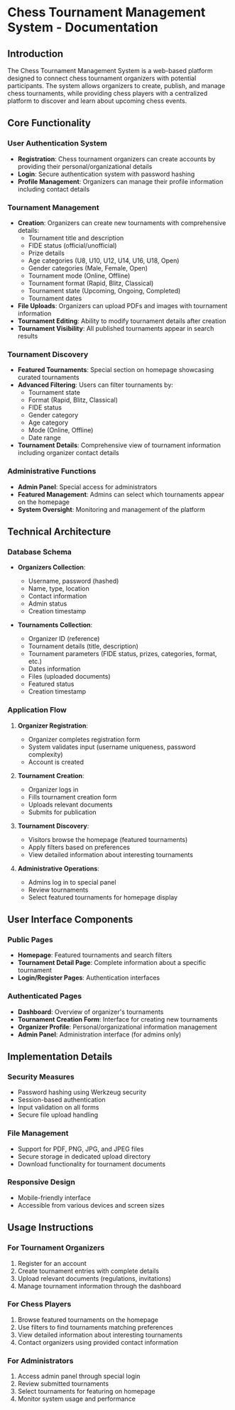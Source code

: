# Chess Tournament Management System - Documentation

## Introduction
The Chess Tournament Management System is a web-based platform designed to connect chess tournament organizers with potential participants. The system allows organizers to create, publish, and manage chess tournaments, while providing chess players with a centralized platform to discover and learn about upcoming chess events.

## Core Functionality

### User Authentication System
- **Registration**: Chess tournament organizers can create accounts by providing their personal/organizational details
- **Login**: Secure authentication system with password hashing
- **Profile Management**: Organizers can manage their profile information including contact details

### Tournament Management
- **Creation**: Organizers can create new tournaments with comprehensive details:
  - Tournament title and description
  - FIDE status (official/unofficial)
  - Prize details
  - Age categories (U8, U10, U12, U14, U16, U18, Open)
  - Gender categories (Male, Female, Open)
  - Tournament mode (Online, Offline)
  - Tournament format (Rapid, Blitz, Classical)
  - Tournament state (Upcoming, Ongoing, Completed)
  - Tournament dates
- **File Uploads**: Organizers can upload PDFs and images with tournament information
- **Tournament Editing**: Ability to modify tournament details after creation
- **Tournament Visibility**: All published tournaments appear in search results

### Tournament Discovery
- **Featured Tournaments**: Special section on homepage showcasing curated tournaments
- **Advanced Filtering**: Users can filter tournaments by:
  - Tournament state
  - Format (Rapid, Blitz, Classical)
  - FIDE status
  - Gender category
  - Age category
  - Mode (Online, Offline)
  - Date range
- **Tournament Details**: Comprehensive view of tournament information including organizer contact details

### Administrative Functions
- **Admin Panel**: Special access for administrators
- **Featured Management**: Admins can select which tournaments appear on the homepage
- **System Oversight**: Monitoring and management of the platform

## Technical Architecture

### Database Schema
- **Organizers Collection**:
  - Username, password (hashed)
  - Name, type, location
  - Contact information
  - Admin status
  - Creation timestamp
  
- **Tournaments Collection**:
  - Organizer ID (reference)
  - Tournament details (title, description)
  - Tournament parameters (FIDE status, prizes, categories, format, etc.)
  - Dates information
  - Files (uploaded documents)
  - Featured status
  - Creation timestamp

### Application Flow
1. **Organizer Registration**:
   - Organizer completes registration form
   - System validates input (username uniqueness, password complexity)
   - Account is created

2. **Tournament Creation**:
   - Organizer logs in
   - Fills tournament creation form
   - Uploads relevant documents
   - Submits for publication

3. **Tournament Discovery**:
   - Visitors browse the homepage (featured tournaments)
   - Apply filters based on preferences
   - View detailed information about interesting tournaments

4. **Administrative Operations**:
   - Admins log in to special panel
   - Review tournaments
   - Select featured tournaments for homepage display

## User Interface Components

### Public Pages
- **Homepage**: Featured tournaments and search filters
- **Tournament Detail Page**: Complete information about a specific tournament
- **Login/Register Pages**: Authentication interfaces

### Authenticated Pages
- **Dashboard**: Overview of organizer's tournaments
- **Tournament Creation Form**: Interface for creating new tournaments
- **Organizer Profile**: Personal/organizational information management
- **Admin Panel**: Administration interface (for admins only)

## Implementation Details

### Security Measures
- Password hashing using Werkzeug security
- Session-based authentication
- Input validation on all forms
- Secure file upload handling

### File Management
- Support for PDF, PNG, JPG, and JPEG files
- Secure storage in dedicated upload directory
- Download functionality for tournament documents

### Responsive Design
- Mobile-friendly interface
- Accessible from various devices and screen sizes

## Usage Instructions

### For Tournament Organizers
1. Register for an account
2. Create tournament entries with complete details
3. Upload relevant documents (regulations, invitations)
4. Manage tournament information through the dashboard

### For Chess Players
1. Browse featured tournaments on the homepage
2. Use filters to find tournaments matching preferences
3. View detailed information about interesting tournaments
4. Contact organizers using provided contact information

### For Administrators
1. Access admin panel through special login
2. Review submitted tournaments
3. Select tournaments for featuring on homepage
4. Monitor system usage and performance 